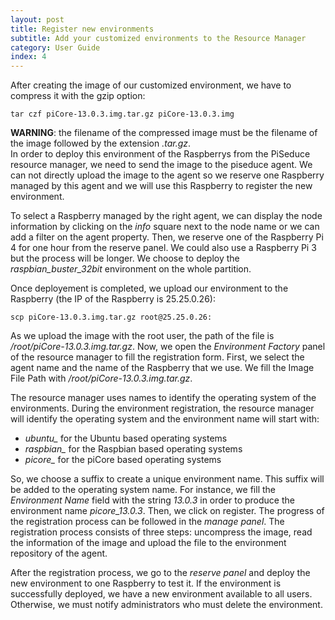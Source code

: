 ```yaml
---
layout: post
title: Register new environments
subtitle: Add your customized environments to the Resource Manager
category: User Guide
index: 4
---
```


After creating the image of our customized environment, we have to compress it
with the gzip option:
```
tar czf piCore-13.0.3.img.tar.gz piCore-13.0.3.img
```
**WARNING**: the filename of the compressed image must be the filename of the
image followed by the extension *.tar.gz*.  
In order to deploy this environment of the Raspberrys from the PiSeduce resource
manager, we need to send the image to the piseduce agent. We can not directly
upload the image to the agent so we reserve one Raspberry managed by this agent
and we will use this Raspberry to register the new environment.

To select a Raspberry managed by the right agent, we can display the node
information by clicking on the *info* square next to the node name or we can add
a filter on the agent property. Then, we reserve one of the Raspberry Pi 4 for
one hour from the reserve panel. We could also use a Raspberry Pi 3 but the
process will be longer. We choose to deploy the *raspbian_buster_32bit*
environment on the whole partition.

Once deployement is completed, we upload our environment to the Raspberry (the
IP of the Raspberry is 25.25.0.26):
```
scp piCore-13.0.3.img.tar.gz root@25.25.0.26:
```
As we upload the image with the root user, the path of the file is
*/root/piCore-13.0.3.img.tar.gz*. Now, we open the *Environment Factory* panel
of the resource manager to fill the registration form. First, we select the
agent name and the name of the Raspberry that we use. We fill the Image File
Path with */root/piCore-13.0.3.img.tar.gz*.

The resource manager uses names to identify the operating system of the
environments. During the environment registration, the resource manager will
identify the operating system and the environment name will start with:
* *ubuntu_* for the Ubuntu based operating systems
* *raspbian_* for the Raspbian based operating systems
* *picore_* for the piCore based operating systems

So, we choose a suffix to create a unique environment name. This suffix will be
added to the operating system name. For instance, we fill the *Environment Name*
field with the string *13.0.3* in order to produce the environment name
*picore_13.0.3*. Then, we click on register. The progress of the registration
process can be followed in the *manage panel*. The registration process consists
of three steps: uncompress the image, read the information of the image and
upload the file to the environment repository of the agent.

After the registration process, we go to the *reserve panel* and deploy the new
environment to one Raspberry to test it. If the environment is successfully
deployed, we have a new environment available to all users. Otherwise, we must
notify administrators who must delete the environment.
